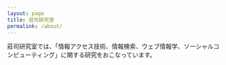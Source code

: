 ```yaml
---
layout: page
title: 莊司研究室
permalink: /about/
---
```


莊司研究室では、「情報アクセス技術、情報検索、ウェブ情報学、ソーシャルコンピューティング」に関する研究をおこなっています。
